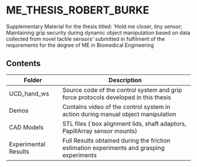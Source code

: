 # ME_THESIS_ROBERT_BURKE
 Supplementary Material for the thesis titled: 'Hold me closer, tiny sensor; Maintaining grip security during dynamic object manipulation based on data collected from novel tactile sensors' submitted in fulfilment of the requirements for the degree of ME in Biomedical Engineering
 
 ## Contents
 | Folder | Description |
 |----|----|
 | UCD_hand_ws |  Source code of the control system and grip force protocols developed in this thesis |
 | Demos | Contains video of the control system in action during manual object manipulation |
 | CAD Models | STL files ( box alignment lids, shaft adaptors, PapillArray sensor mounts) |
 | Experimental Results | Full Results obtained during the friction estimation experiments and grasping experiments |
 
